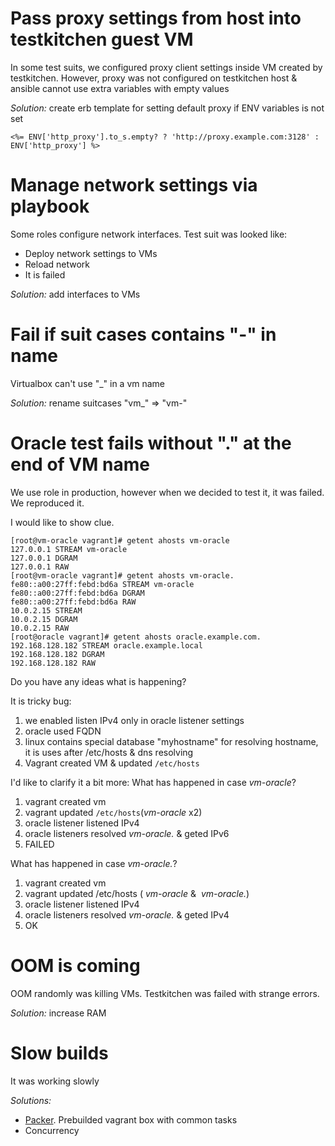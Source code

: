 # Pass proxy settings from host into testkitchen guest VM

In some test suits, we configured proxy client settings inside VM created by testkitchen. However, proxy was not configured on testkitchen host & ansible cannot use extra variables with empty values

*Solution:* create erb template for setting default proxy if ENV variables is not set

```
<%= ENV['http_proxy'].to_s.empty? ? 'http://proxy.example.com:3128' : ENV['http_proxy'] %>
```


# Manage network settings via playbook

Some roles configure network interfaces. Test suit was looked like:
* Deploy network settings to VMs
* Reload network
* It is failed

*Solution:* add interfaces to VMs

# Fail if suit cases contains "-" in name

Virtualbox can't use "_" in a vm name

*Solution:* rename suitcases "vm_" => "vm-"

# Oracle test fails without "." at the end of VM name
We use role in production, however when we decided to test it, it was failed. We reproduced it. 

I would like to show clue. 

```
[root@vm-oracle vagrant]# getent ahosts vm-oracle
127.0.0.1 STREAM vm-oracle
127.0.0.1 DGRAM
127.0.0.1 RAW
[root@vm-oracle vagrant]# getent ahosts vm-oracle.
fe80::a00:27ff:febd:bd6a STREAM vm-oracle
fe80::a00:27ff:febd:bd6a DGRAM
fe80::a00:27ff:febd:bd6a RAW
10.0.2.15 STREAM
10.0.2.15 DGRAM
10.0.2.15 RAW
[root@oracle vagrant]# getent ahosts oracle.example.com.
192.168.128.182 STREAM oracle.example.local
192.168.128.182 DGRAM
192.168.128.182 RAW
```

Do you have any ideas what is happening? 

It is tricky bug:

1. we enabled listen IPv4 only in oracle listener settings
2. oracle used FQDN
3. linux contains special database "myhostname" for resolving hostname, it is uses after /etc/hosts & dns resolving
4. Vagrant created VM & updated `/etc/hosts`

I'd like to clarify it a bit more:
What has happened in case *vm-oracle*? 
1. vagrant created vm 
2. vagrant updated `/etc/hosts`(*vm-oracle* x2)
3. oracle listener listened IPv4
4. oracle listeners resolved *vm-oracle.* & geted IPv6
5. FAILED

What has happened in case *vm-oracle.*? 
1. vagrant created vm 
2. vagrant updated /etc/hosts ( *vm-oracle* &  *vm-oracle.*)
3. oracle listener listened IPv4
4. oracle listeners resolved *vm-oracle.* & geted IPv4
5. OK

# OOM is coming
OOM randomly was killing VMs. Testkitchen was failed with strange errors.

*Solution:*  increase RAM

# Slow builds
It was working slowly

*Solutions:*
* [Packer](https://www.packer.io/). Prebuilded vagrant box with common tasks
* Concurrency
